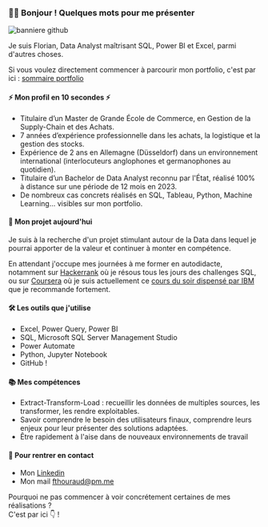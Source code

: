 ### 🙋‍♂️ Bonjour ! Quelques mots pour me présenter


![banniere github](https://github.com/FlorianThd/FlorianThd/assets/29311506/68d4b061-e521-43a4-b21e-9e6132e4fd33)



Je suis Florian, Data Analyst maîtrisant SQL, Power BI et Excel, parmi d'autres choses.

Si vous voulez directement commencer à parcourir mon portfolio, c'est par ici : [sommaire portfolio](https://github.com/FlorianThd/Sommaire_Portfolio)

#### ⚡ Mon profil en 10 secondes ⚡

- Titulaire d’un Master de Grande École de Commerce, en Gestion de la Supply-Chain et des Achats.<br />
- 7 années d’expérience professionnelle dans les achats, la logistique et la gestion des stocks.<br />
- Expérience de 2 ans en Allemagne (Düsseldorf) dans un environnement international (interlocuteurs anglophones et germanophones au quotidien).<br />
- Titulaire d’un Bachelor de Data Analyst reconnu par l'État, réalisé 100% à distance sur une période de 12 mois en 2023.<br />
- De nombreux cas concrets réalisés en SQL, Tableau, Python, Machine Learning... visibles sur mon portfolio.<br />

#### 📌 Mon projet aujourd'hui

Je suis à la recherche d'un projet stimulant autour de la Data dans lequel je pourrai apporter de la valeur et continuer à monter en compétence.

En attendant j'occupe mes journées à me former en autodidacte, notamment sur [Hackerrank](https://www.hackerrank.com) où je résous tous les jours des challenges SQL,
ou sur [Coursera](https://www.coursera.org) où je suis actuellement ce [cours du soir dispensé par IBM](https://www.coursera.org/specializations/bi-foundations-sql-etl-data-warehouse) que je recommande fortement.

#### 🛠️ Les outils que j'utilise

- Excel, Power Query, Power BI
- SQL, Microsoft SQL Server Management Studio
- Power Automate
- Python, Jupyter Notebook
- GitHub !

#### 📚 Mes compétences

- Extract-Transform-Load : recueillir les données de multiples sources, les transformer, les rendre exploitables.
- Savoir comprendre le besoin des utilisateurs finaux, comprendre leurs enjeux pour leur présenter des solutions adaptées.
- Être rapidement à l'aise dans de nouveaux environnements de travail

#### 🤝 Pour rentrer en contact

- Mon [Linkedin](https://www.linkedin.com/in/florian-thouraud)
- Mon mail fthouraud@pm.me


Pourquoi ne pas commencer à voir concrétement certaines de mes réalisations ?<br />
C'est par ici 👇 !
